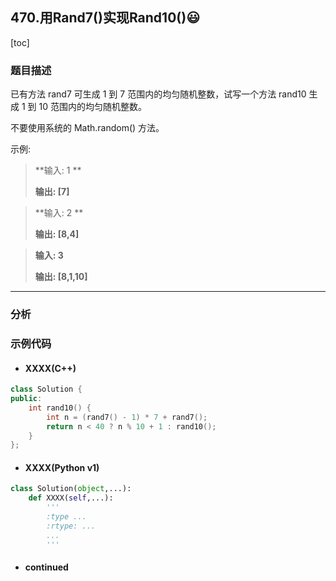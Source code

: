 ## 470.用Rand7()实现Rand10():smiley:

[toc]

### 题目描述

已有方法 rand7 可生成 1 到 7 范围内的均匀随机整数，试写一个方法 rand10 生成 1 到 10 范围内的均匀随机整数。

不要使用系统的 Math.random() 方法。

示例:

> **输入: 1 **
>
> **输出: [7]**

> **输入: 2 **
>
> **输出: [8,4]**

>**输入: 3**
>
>**输出: [8,1,10]**

---

### 分析



### 示例代码

* #### XXXX(C++)

```c++
class Solution {
public:
    int rand10() {
        int n = (rand7() - 1) * 7 + rand7();
        return n < 40 ? n % 10 + 1 : rand10(); 
    }
};
```

* #### XXXX(Python v1)

```python
class Solution(object,...):
    def XXXX(self,...):
        '''
        :type ...
        :rtype: ...
        ...
        '''
```

* #### continued



[^footnote]: 快乐菜醒每一天!

